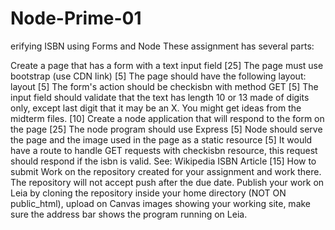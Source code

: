 # Node-Prime-01
erifying ISBN using Forms and Node
These assignment has several parts:

Create a page that has a form with a text input field [25]
The page must use bootstrap (use CDN link) [5]
The page should have the following layout: layout [5]
The form's action should be checkisbn with method GET [5]
The input field should validate that the text has length 10 or 13 made of digits only, except last digit that it may be an X. You might get ideas from the midterm files. [10]
Create a node application that will respond to the form on the page [25]
The node program should use Express [5]
Node should serve the page and the image used in the page as a static resource [5]
It would have a route to handle GET requests with checkisbn resource, this request should respond if the isbn is valid. See: Wikipedia ISBN Article [15]
How to submit
Work on the repository created for your assignment and work there. The repository will not accept push after the due date.
Publish your work on Leia by cloning the repository inside your home directory (NOT ON public_html), upload on Canvas images showing your working site, make sure the address bar shows the program running on Leia.
